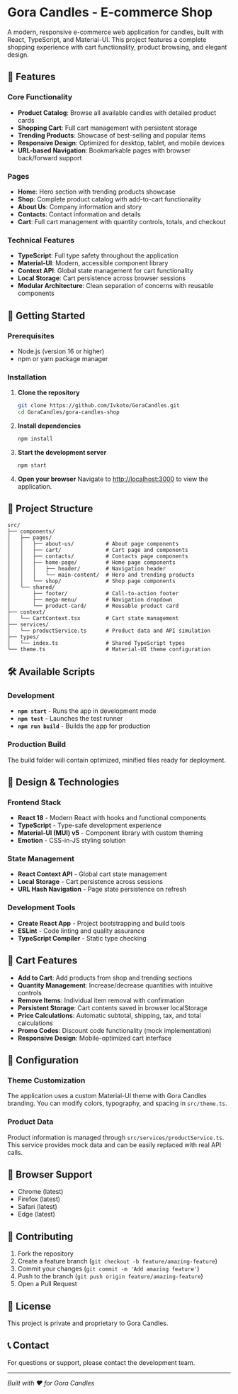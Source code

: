 # Gora Candles - E-commerce Shop

A modern, responsive e-commerce web application for candles, built with React, TypeScript, and Material-UI. This project features a complete shopping experience with cart functionality, product browsing, and elegant design.

## 🌟 Features

### Core Functionality

- **Product Catalog**: Browse all available candles with detailed product cards
- **Shopping Cart**: Full cart management with persistent storage
- **Trending Products**: Showcase of best-selling and popular items
- **Responsive Design**: Optimized for desktop, tablet, and mobile devices
- **URL-based Navigation**: Bookmarkable pages with browser back/forward support

### Pages

- **Home**: Hero section with trending products showcase
- **Shop**: Complete product catalog with add-to-cart functionality
- **About Us**: Company information and story
- **Contacts**: Contact information and details
- **Cart**: Full cart management with quantity controls, totals, and checkout

### Technical Features

- **TypeScript**: Full type safety throughout the application
- **Material-UI**: Modern, accessible component library
- **Context API**: Global state management for cart functionality
- **Local Storage**: Cart persistence across browser sessions
- **Modular Architecture**: Clean separation of concerns with reusable components

## 🚀 Getting Started

### Prerequisites

- Node.js (version 16 or higher)
- npm or yarn package manager

### Installation

1. **Clone the repository**

   ```bash
   git clone https://github.com/Ivkoto/GoraCandles.git
   cd GoraCandles/gora-candles-shop
   ```

2. **Install dependencies**

   ```bash
   npm install
   ```

3. **Start the development server**

   ```bash
   npm start
   ```

4. **Open your browser**
   Navigate to [http://localhost:3000](http://localhost:3000) to view the application.

## 📁 Project Structure

```
src/
├── components/
│   ├── pages/
│   │   ├── about-us/          # About page components
│   │   ├── cart/              # Cart page and components
│   │   ├── contacts/          # Contacts page components
│   │   ├── home-page/         # Home page components
│   │   │   ├── header/        # Navigation header
│   │   │   └── main-content/  # Hero and trending products
│   │   └── shop/              # Shop page components
│   └── shared/
│       ├── footer/            # Call-to-action footer
│       ├── mega-menu/         # Navigation dropdown
│       └── product-card/      # Reusable product card
├── context/
│   └── CartContext.tsx        # Cart state management
├── services/
│   └── productService.ts      # Product data and API simulation
├── types/
│   └── index.ts               # Shared TypeScript types
└── theme.ts                   # Material-UI theme configuration
```

## 🛠️ Available Scripts

### Development

- **`npm start`** - Runs the app in development mode
- **`npm test`** - Launches the test runner
- **`npm run build`** - Builds the app for production

### Production Build

The build folder will contain optimized, minified files ready for deployment.

## 🎨 Design & Technologies

### Frontend Stack

- **React 18** - Modern React with hooks and functional components
- **TypeScript** - Type-safe development experience
- **Material-UI (MUI) v5** - Component library with custom theming
- **Emotion** - CSS-in-JS styling solution

### State Management

- **React Context API** - Global cart state management
- **Local Storage** - Cart persistence across sessions
- **URL Hash Navigation** - Page state persistence on refresh

### Development Tools

- **Create React App** - Project bootstrapping and build tools
- **ESLint** - Code linting and quality assurance
- **TypeScript Compiler** - Static type checking

## 🛒 Cart Features

- **Add to Cart**: Add products from shop and trending sections
- **Quantity Management**: Increase/decrease quantities with intuitive controls
- **Remove Items**: Individual item removal with confirmation
- **Persistent Storage**: Cart contents saved in browser localStorage
- **Price Calculations**: Automatic subtotal, shipping, tax, and total calculations
- **Promo Codes**: Discount code functionality (mock implementation)
- **Responsive Design**: Mobile-optimized cart interface

## 🔧 Configuration

### Theme Customization

The application uses a custom Material-UI theme with Gora Candles branding. You can modify colors, typography, and spacing in `src/theme.ts`.

### Product Data

Product information is managed through `src/services/productService.ts`. This service provides mock data and can be easily replaced with real API calls.

## 📱 Browser Support

- Chrome (latest)
- Firefox (latest)
- Safari (latest)
- Edge (latest)

## 🤝 Contributing

1. Fork the repository
2. Create a feature branch (`git checkout -b feature/amazing-feature`)
3. Commit your changes (`git commit -m 'Add amazing feature'`)
4. Push to the branch (`git push origin feature/amazing-feature`)
5. Open a Pull Request

## 📄 License

This project is private and proprietary to Gora Candles.

## 📞 Contact

For questions or support, please contact the development team.

---

_Built with ❤️ for Gora Candles_

